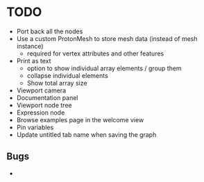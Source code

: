# TODO

+ Port back all the nodes
+ Use a custom ProtonMesh to store mesh data (instead of mesh instance)
	- required for vertex attributes and other features
+ Print as text
	- option to show individual array elements / group them
	- collapse individual elements
	- Show total array size
+ Viewport camera
+ Documentation panel
+ Viewport node tree
+ Expression node
+ Browse examples page in the welcome view
+ Pin variables
+ Update untitled tab name when saving the graph

## Bugs
+
